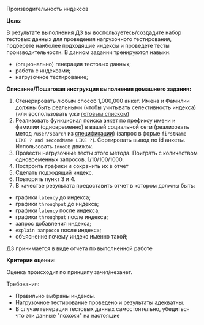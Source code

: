 Производительность индексов

**Цель:**

В результате выполнения ДЗ вы воспользуетесь/создадите набор тестовых данных для проведения нагрузочного тестирования, подберете наиболее подходящие индексы и проведете тесты производительности.
В данном задании тренируются навыки:

- (опционально) генерация тестовых данных;
- работа с индексами;
- нагрузочное тестирование;

**Описание/Пошаговая инструкция выполнения домашнего задания:**

1. Сгенерировать любым способ 1,000,000 анкет. Имена и Фамилии должны быть реальными (чтобы учитывать селективность индекса) (или воспользовать уже [готовым списком](https://raw.githubusercontent.com/OtusTeam/highload/master/homework/people.csv))
2. Реализовать функционал поиска анкет по префиксу имени и фамилии (одновременно) в вашей социальной сети (реализовать метод `/user/search` из [спецификации](https://github.com/OtusTeam/highload/blob/master/homework/openapi.json#L165)) (запрос в форме `firstName LIKE ? and secondName LIKE ?`). Сортировать вывод по id анкеты. Использовать `InnoDB` движок.
3. Провести нагрузочные тесты этого метода. Поиграть с количеством одновременных запросов. 1/10/100/1000.
4. Построить графики и сохранить их в отчет
5. Сделать подходящий индекс.
6. Повторить пункт 3 и 4.
7. В качестве результата предоставить отчет в котором должны быть:
- графики `latency` до индекса;
- графики `throughput` до индекса;
- графики `latency` после индекса;
- графики `throughput` после индекса;
- запрос добавления индекса;
- `explain запросов` после индекса;
- объяснение почему индекс именно такой;

ДЗ принимается в виде отчета по выполненной работе

**Критерии оценки:**

Оценка происходит по принципу зачет/незачет.

Требования:

- Правильно выбраны индексы.
- Нагрузочное тестирование проведено и результаты адекватны.
- В случае генерации тестовых данных самостоятельно, убедиться что эти данные "похожи" на настоящие
